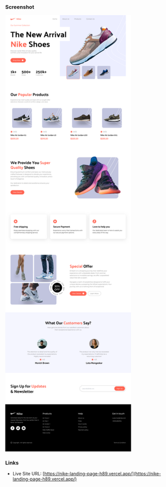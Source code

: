 ### Screenshot

<img src="./public/Screenshot-nike.png" alt="Screenshot of Nike" width="400" height="auto">

### Links

- Live Site URL: [https://nike-landing-page-h89.vercel.app/](https://nike-landing-page-h89.vercel.app/)
